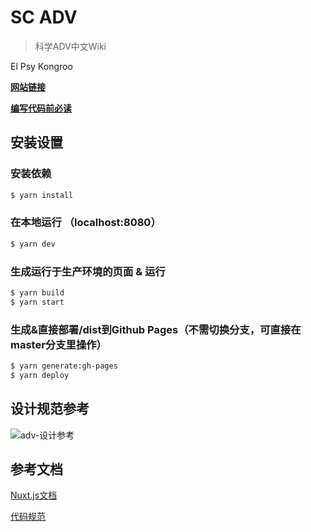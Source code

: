 # SC ADV

> 科学ADV中文Wiki

El Psy Kongroo

**[网站链接](https://scientificadv.github.io/sc-adv/)**

**[编写代码前必读](https://github.com/hyggerZheuang/sc-adv/wiki/命名规范)**

## 安装设置

### 安装依赖
``` bash
$ yarn install
```

### 在本地运行 （localhost:8080）
``` bash
$ yarn dev
```

### 生成运行于生产环境的页面 & 运行
``` bash
$ yarn build
$ yarn start
```

### 生成&直接部署/dist到Github Pages（不需切换分支，可直接在master分支里操作）
``` bash
$ yarn generate:gh-pages
$ yarn deploy
```

## 设计规范参考
![adv-设计参考](https://github.com/hyggerZheuang/sc-adv/blob/master/doc/adv-设计参考.png)

## 参考文档

[Nuxt.js文档](https://nuxtjs.org)

[代码规范](https://github.com/ecomfe/spec)
